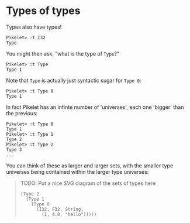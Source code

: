 # Types of types

Types also have types!

```pikelet-repl
Pikelet> :t I32
Type
```

You might then ask, “what is the type of `Type`?”

```pikelet-repl
Pikelet> :t Type
Type 1
```

Note that `Type` is actually just syntactic sugar for `Type 0`:

```pikelet-repl
Pikelet> :t Type 0
Type 1
```

In fact Pikelet has an infinte number of 'universes', each one 'bigger' than the
previous:

```pikelet-repl
Pikelet> :t Type 0
Type 1
Pikelet> :t Type 1
Type 2
Pikelet> :t Type 2
Type 3
...
```

You can think of these as larger and larger sets, with the smaller type
universes being contained within the larger type universes:

> TODO: Put a nice SVG diagram of the sets of types here
>
> ```
> (Type 2
>   (Type 1
>     (Type 0
>       (I32, F32, String,
>         (1, 4.0, "hello")))))
> ```

